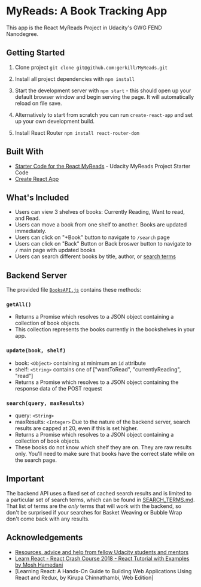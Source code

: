 # MyReads: A Book Tracking App
This app is the React MyReads Project in Udacity's GWG FEND Nanodegree.

## Getting Started
1. Clone project `git clone git@github.com:gerkill/MyReads.git`
2. Install all project dependencies with `npm install`
3. Start the development server with `npm start` - this should open up your default browser window and begin serving the page. It will automatically reload on file save.

4. Alternatively to start from scratch you can run `create-react-app` and set up your own development build.

5. Install React Router `npm install react-router-dom`

## Built With
- [Starter Code for the React MyReads](https://github.com/udacity/reactnd-project-myreads-starter) - Udacity MyReads Project Starter Code
- [Create React App](https://github.com/facebookincubator/create-react-app)

## What's Included
- Users can view 3 shelves of books: Currently Reading, Want to read, and Read.
- Users can move a book from one shelf to another. Books are updated immediately.
- Users can click on "+Book" button to navigate to `/search` page
- Users can click on "Back" Button or Back broswer button to navigate to `/` main page with updated books
- Users can search different books by title, author, or [search terms](SEARCH_TERMS.md)

## Backend Server
The provided file [`BooksAPI.js`](src/BooksAPI.js) contains these methods:

### `getAll()`
* Returns a Promise which resolves to a JSON object containing a collection of book objects.
* This collection represents the books currently in the bookshelves in your app.

### `update(book, shelf)`
* book: `<Object>` containing at minimum an `id` attribute
* shelf: `<String>` contains one of ["wantToRead", "currentlyReading", "read"]  
* Returns a Promise which resolves to a JSON object containing the response data of the POST request

### `search(query, maxResults)`
* query: `<String>`
* maxResults: `<Integer>` Due to the nature of the backend server, search results are capped at 20, even if this is set higher.
* Returns a Promise which resolves to a JSON object containing a collection of book objects.
* These books do not know which shelf they are on. They are raw results only. You'll need to make sure that books have the correct state while on the search page.

## Important
The backend API uses a fixed set of cached search results and is limited to a particular set of search terms, which can be found in [SEARCH_TERMS.md](SEARCH_TERMS.md). That list of terms are the _only_ terms that will work with the backend, so don't be surprised if your searches for Basket Weaving or Bubble Wrap don't come back with any results. 

## Acknowledgements
* [Resources, advice and help from fellow Udacity students and mentors](https://www.diigo.com/outliner/fkkvtl/Udacity-MyReads%3A-My-Reads%3A-Book-Tracking-App-Project-(project-%236)?key=4sfz2eik4g)
* [Learn React - React Crash Course 2018 - React Tutorial with Examples by Mosh Hamedani](https://youtu.be/Ke90Tje7VS0)
* [Learning React: A Hands-On Guide to Building Web Applications Using React and Redux, by Kirupa Chinnathambi, Web Edition]
